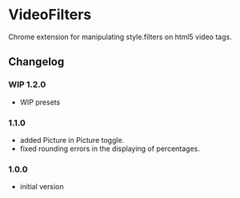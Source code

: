 # VideoFilters
Chrome extension for manipulating style.filters on html5 video tags.

## Changelog
### WIP 1.2.0
* WIP presets
### 1.1.0
* added Picture in Picture toggle.
* fixed rounding errors in the displaying of percentages.
### 1.0.0
* initial version
